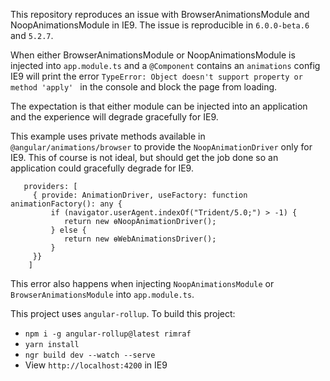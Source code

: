 This repository reproduces an issue with BrowserAnimationsModule and NoopAnimationsModule in IE9. The issue is reproducible in `6.0.0-beta.6` and `5.2.7`.

When either BrowserAnimationsModule or NoopAnimationsModule is injected into `app.module.ts` and a `@Component` contains an `animations` config IE9 will print the error `TypeError: Object doesn't support property or method 'apply' ` in the console and block the page from loading.

The expectation is that either module can be injected into an application and the experience will degrade gracefully for IE9.

This example uses private methods available in `@angular/animations/browser` to provide the `NoopAnimationDriver` only for IE9. This of course is not ideal, but should get the job done so an application could gracefully degrade for IE9.


```
   providers: [
     { provide: AnimationDriver, useFactory: function animationFactory(): any {
         if (navigator.userAgent.indexOf("Trident/5.0;") > -1) {
            return new ɵNoopAnimationDriver();
         } else {
            return new ɵWebAnimationsDriver();
         }
     }}
    ]
```

This error also happens when injecting `NoopAnimationsModule` or `BrowserAnimationsModule` into `app.module.ts`.


This project uses `angular-rollup`. To build this project:

- `npm i -g angular-rollup@latest rimraf`
- `yarn install`
- `ngr build dev --watch --serve`
- View `http://localhost:4200` in IE9

